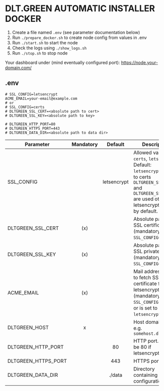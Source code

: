 # DLT.GREEN AUTOMATIC INSTALLER DOCKER

1. Create a file named `.env` (see parameter documentation below)
2. Run `./prepare_docker.sh` to create node config from values in .env
3. Run `./start.sh` to start the node
4. Check the logs using `./show_logs.sh`
5. Run `./stop.sh` to stop node

Your dashboard under (mind eventually configured port):
https://node.your-domain.com/
## .env

```
# SSL_CONFIG=letsencrypt
ACME_EMAIL=your-email@example.com
# or
# SSL_CONFIG=certs
# DLTGREEN_SSL_CERT=<absolute path to cert>
# DLTGREEN_SSL_KEY=<absolute path to key>

# DLTGREEN_HTTP_PORT=80
# DLTGREEN_HTTPS_PORT=443
# DLTGREEN_DATA_DIR=<absolute path to data dir>
```

| Parameter           | Mandatory |   Default   | Description                                                                                                                                                                   |
| ------------------- | :-------: | :---------: | ----------------------------------------------------------------------------------------------------------------------------------------------------------------------------- |
| SSL_CONFIG          |           | letsencrypt | Allowed values: `certs`, `letsencrypt`. Default: `letsencrypt`. If set to certs `DLTGREEN_SSL_CERT` and `DLTGREEN_SSL_KEY` are used otherwise letsencrypt is used by default. |
| DLTGREEN_SSL_CERT   |    (x)    |             | Absolute path to SSL certificate (mandatory if `SSL_CONFIG=certs`)                                                                                                            |
| DLTGREEN_SSL_KEY    |    (x)    |             | Absolute path to SSL private key (mandatory if `SSL_CONFIG=certs`)                                                                                                            |
| ACME_EMAIL          |    (x)    |             | Mail address used to fetch SSL certificate from letsencrypt (mandatory if `SSL_CONFIG` not set or is set to `letsencrypt`).                                                   |
| DLTGREEN_HOST       |     x     |             | Host domain name e.g. `somehost.dlt.green`                                                                                                                                    |
| DLTGREEN_HTTP_PORT  |           |     80      | HTTP port. Must be 80 if letsencrypt is used.                                                                                                                                 |
| DLTGREEN_HTTPS_PORT |           |     443     | HTTPS port                                                                                                                                                                    |
| DLTGREEN_DATA_DIR   |           |   ./data    | Directory containing configuration etc.                                                                                                                                       |
